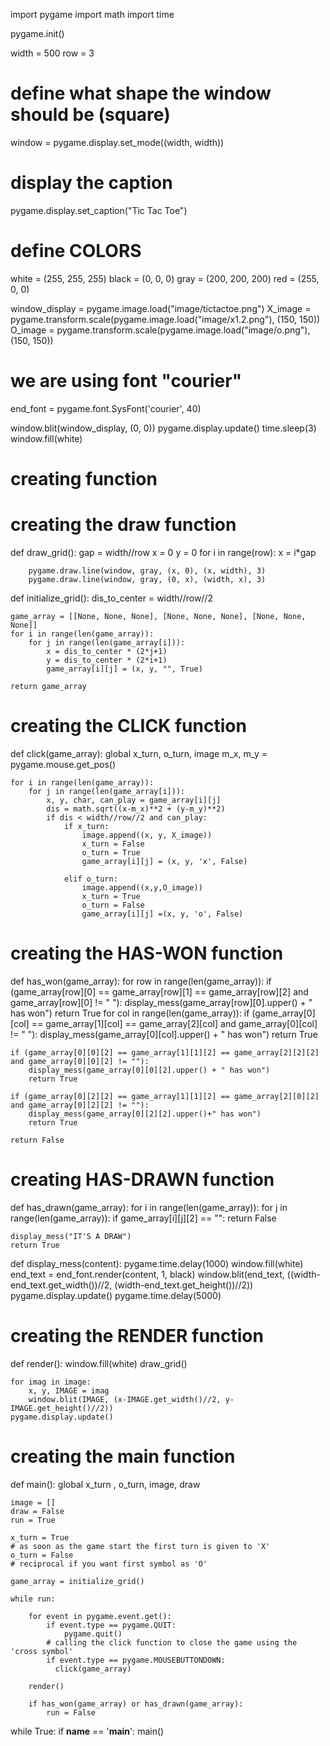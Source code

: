 import pygame
import math
import time

pygame.init()

width = 500
row = 3

# define what shape the window should be (square)
window = pygame.display.set_mode((width, width))
# display the caption
pygame.display.set_caption("Tic Tac Toe")

# define COLORS
white = (255, 255, 255)
black = (0, 0, 0)
gray = (200, 200, 200)
red = (255, 0, 0)

window_display = pygame.image.load("image/tictactoe.png")
X_image = pygame.transform.scale(pygame.image.load("image/x1.2.png"), (150, 150))
O_image = pygame.transform.scale(pygame.image.load("image/o.png"), (150, 150))

# we are using font "courier"
end_font = pygame.font.SysFont('courier', 40)

window.blit(window_display, (0, 0))
pygame.display.update()
time.sleep(3)
window.fill(white)

# creating function

# creating the draw  function
def draw_grid():
    gap = width//row
    x = 0
    y = 0
    for i in range(row):
        x = i*gap

        pygame.draw.line(window, gray, (x, 0), (x, width), 3)
        pygame.draw.line(window, gray, (0, x), (width, x), 3)
def initialize_grid():
    dis_to_center = width//row//2

    game_array = [[None, None, None], [None, None, None], [None, None, None]]
    for i in range(len(game_array)):
        for j in range(len(game_array[i])):
            x = dis_to_center * (2*j+1)
            y = dis_to_center * (2*i+1)
            game_array[i][j] = (x, y, "", True)

    return game_array


# creating the CLICK function
def click(game_array):
    global x_turn, o_turn, image
    m_x, m_y = pygame.mouse.get_pos()

    for i in range(len(game_array)):
        for j in range(len(game_array[i])):
            x, y, char, can_play = game_array[i][j]
            dis = math.sqrt((x-m_x)**2 + (y-m_y)**2)
            if dis < width//row//2 and can_play:
                if x_turn:
                    image.append((x, y, X_image))
                    x_turn = False
                    o_turn = True
                    game_array[i][j] = (x, y, 'x', False)

                elif o_turn:
                    image.append((x,y,O_image))
                    x_turn = True
                    o_turn = False
                    game_array[i][j] =(x, y, 'o', False)


# creating the HAS-WON function
def has_won(game_array):
    for row in range(len(game_array)):
        if (game_array[row][0] == game_array[row][1] == game_array[row][2] and game_array[row][0] != " "):
            display_mess(game_array[row][0].upper() + " has won")
            return True
    for col in range(len(game_array)):
        if (game_array[0][col] == game_array[1][col] == game_array[2][col] and game_array[0][col] != " "):
            display_mess(game_array[0][col].upper() + " has won")
            return True

    if (game_array[0][0][2] == game_array[1][1][2] == game_array[2][2][2] and game_array[0][0][2] != ""):
        display_mess(game_array[0][0][2].upper() + " has won")
        return True

    if (game_array[0][2][2] == game_array[1][1][2] == game_array[2][0][2] and game_array[0][2][2] != ""):
        display_mess(game_array[0][2][2].upper()+" has won")
        return True

    return False


# creating HAS-DRAWN function
def has_drawn(game_array):
    for i in range(len(game_array)):
        for j in range(len(game_array)):
            if game_array[i][j][2] == "":
                return False

    display_mess("IT'S A DRAW")
    return True


def display_mess(content):
    pygame.time.delay(1000)
    window.fill(white)
    end_text = end_font.render(content, 1, black)
    window.blit(end_text, ((width-end_text.get_width())//2, (width-end_text.get_height())//2))
    pygame.display.update()
    pygame.time.delay(5000)


# creating the RENDER function
def render():
    window.fill(white)
    draw_grid()

    for imag in image:
        x, y, IMAGE = imag
        window.blit(IMAGE, (x-IMAGE.get_width()//2, y-IMAGE.get_height()//2))
    pygame.display.update()


# creating the main function
def main():
    global x_turn , o_turn, image, draw

    image = []
    draw = False
    run = True

    x_turn = True
    # as soon as the game start the first turn is given to 'X'
    o_turn = False
    # reciprocal if you want first symbol as 'O'

    game_array = initialize_grid()

    while run:

        for event in pygame.event.get():
            if event.type == pygame.QUIT:
                pygame.quit()
            # calling the click function to close the game using the 'cross symbol'
            if event.type == pygame.MOUSEBUTTONDOWN:
              click(game_array)

        render()

        if has_won(game_array) or has_drawn(game_array):
            run = False


while True:
    if __name__ == '__main__':
        main()